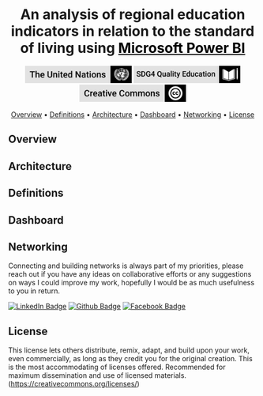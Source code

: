 <h1 align="center">An analysis of regional education indicators in relation to the standard of living using <a href="https://powerbi.microsoft.com/en-us/" target="_blank" style="color:#000">Microsoft Power BI</a></h1>


<p align='center'>
<img src="international_day_of_education-A_RES_73_25-242024/03_Resources/badge_un_title.png" style="height:35px" alt="un_badge" border="0">
<img src="international_day_of_education-A_RES_73_25-242024/03_Resources/badge_sdg4_title.png" style="height:35px" alt="cc_badge" border="0">
<img src="international_day_of_education-A_RES_73_25-242024/03_Resources/badge_cc_title.png" style="height:35px" alt="cc_badge" border="0">
</p>

<p align="center">
  <a href="#overview">Overview</a> •
  <a href="#definitions">Definitions</a> •
  <a href="#architecture">Architecture</a> •
  <a href="#dashboard">Dashboard</a> •
  <a href="#networking">Networking</a> •
  <a href="#license">License</a>
</p>



## Overview





## Architecture





## Definitions





## Dashboard





## Networking

Connecting and building networks is always part of my priorities, please reach out if you have any ideas on collaborative efforts or any suggestions on ways I could improve my work, hopefully I would be as much usefulness to you in return. 

[![LinkedIn Badge](https://img.shields.io/badge/-lehlohonolomakoti-0e76a8?style=flat&labelColor=0e76a8&logo=linkedin&logoColor=white&link=https://linkedin.com/in/lehlohonolomakoti)][linkedin] [![Github Badge](https://img.shields.io/badge/-lehlohonolomakoti-000000?style=flat&labelColor=000000&logo=github&logoColor=white&link=https://github.com/lmakoti)][github] [![Facebook Badge](https://img.shields.io/badge/-lmakoti-1ca0f1?style=flat&labelColor=1ca0f1&logo=facebook&logoColor=white&link=https://facebook.com/lmakoti)][facebook]



## License

This license lets others distribute, remix, adapt, and build upon your  work, even commercially, as long as they credit you for the original  creation. This is the most accommodating of licenses offered.  Recommended for maximum dissemination and use of licensed materials. (https://creativecommons.org/licenses/)









<!-- Profile Links -->

[linkedin]: https://www.linkedin.com/in/lehlohonolomakoti/
[github]: https://www.github.com/lmakoti/
[facebook]: https://www.facebook.com/lmakoti/

<!-- Shields Profile Links -->

[linkedinbadge]: https://img.shields.io/badge/-uditkumarchatterjee-0e76a8?style=flat&labelColor=0e76a8&logo=linkedin&logoColor=white



















